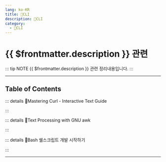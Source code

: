 ```yaml
---
lang: ko-KR
title: 🐚CLI
description: 🐚CLI
category:
  - 🐚CLI
---
```


# {{ $frontmatter.description }} 관련

::: tip NOTE
{{ $frontmatter.description }} 관련 정리내용입니다.
:::

<ShieldsGroup logos="gnubash,gnometerminal,apple,linux"/>

---

## Table of Contents

::: details 🐚Mastering Curl - Interactive Text Guide

<ToCLocal basePath="/cli/mastering-curl-interactive-text-guide" />

:::

::: details 🐚Text Processing with GNU awk

<ToCLocal basePath="/cli/text-processing-w-gnu-awk" />

:::

::: details 🐚Bash 쉘스크립트 개발 시작하기

<ToCLocal basePath="/cli/bash-dev" />

:::

---

<TagLinks />